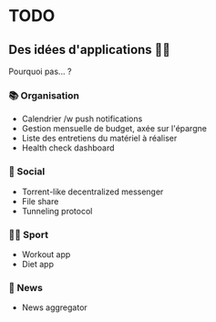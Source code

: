 # TODO

## Des idées d'applications 👨‍💻
Pourquoi pas... ?

### 📚 Organisation
* Calendrier /w push notifications
* Gestion mensuelle de budget, axée sur l'épargne
* Liste des entretiens du matériel à réaliser
* Health check dashboard

### 👋 Social
* Torrent-like decentralized messenger
* File share
* Tunneling protocol

### 🏃‍♂️ Sport
* Workout app
* Diet app

### 📃 News
* News aggregator
